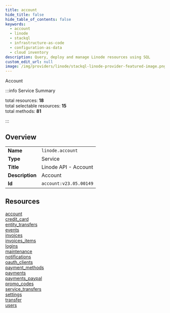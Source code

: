 ```yaml
---
title: account
hide_title: false
hide_table_of_contents: false
keywords:
  - account
  - linode
  - stackql
  - infrastructure-as-code
  - configuration-as-data
  - cloud inventory
description: Query, deploy and manage Linode resources using SQL
custom_edit_url: null
image: /img/providers/linode/stackql-linode-provider-featured-image.png
---
```


Account  
    
:::info Service Summary

<div class="row">
<div class="providerDocColumn">
<span>total resources:&nbsp;<b>18</b></span><br />
<span>total selectable resources:&nbsp;<b>15</b></span><br />
<span>total methods:&nbsp;<b>81</b></span><br />
</div>
</div>

:::

## Overview
<table><tbody>
<tr><td><b>Name</b></td><td><code>linode.account</code></td></tr>
<tr><td><b>Type</b></td><td>Service</td></tr>
<tr><td><b>Title</b></td><td>Linode API - Account</td></tr>
<tr><td><b>Description</b></td><td>Account</td></tr>
<tr><td><b>Id</b></td><td><code>account:v23.05.00149</code></td></tr>
</tbody></table>

## Resources
<div class="row">
<div class="providerDocColumn">
<a href="/providers/linode/account/account/">account</a><br />
<a href="/providers/linode/account/credit_card/">credit_card</a><br />
<a href="/providers/linode/account/entity_transfers/">entity_transfers</a><br />
<a href="/providers/linode/account/events/">events</a><br />
<a href="/providers/linode/account/invoices/">invoices</a><br />
<a href="/providers/linode/account/invoices_items/">invoices_items</a><br />
<a href="/providers/linode/account/logins/">logins</a><br />
<a href="/providers/linode/account/maintenance/">maintenance</a><br />
<a href="/providers/linode/account/notifications/">notifications</a><br />
</div>
<div class="providerDocColumn">
<a href="/providers/linode/account/oauth_clients/">oauth_clients</a><br />
<a href="/providers/linode/account/payment_methods/">payment_methods</a><br />
<a href="/providers/linode/account/payments/">payments</a><br />
<a href="/providers/linode/account/payments_paypal/">payments_paypal</a><br />
<a href="/providers/linode/account/promo_codes/">promo_codes</a><br />
<a href="/providers/linode/account/service_transfers/">service_transfers</a><br />
<a href="/providers/linode/account/settings/">settings</a><br />
<a href="/providers/linode/account/transfer/">transfer</a><br />
<a href="/providers/linode/account/users/">users</a><br />
</div>
</div>
